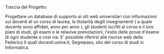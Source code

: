 Traccia del Progetto:

Progettare un database di supporto ai siti web universitari con informazioni sui docenti di un corso di laurea, la titolarità deglli
insegnamenti ( a quale docente sono affidati, anno per anno ), gli studenti iscritti al corso e il loro piani di studi, gli esami
e le relavive prenotazioni, l'esito delle prove d'esame di ogni studente e cosi via. E' possibile riferirsi alle risorse web della
Federico II quali docenti.unina.it, Segrepass, sito del corso di studi in Informatica.
